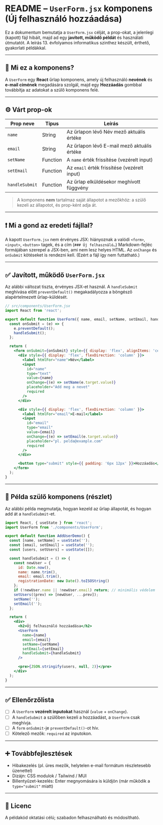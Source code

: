 
# README – `UserForm.jsx` komponens (Új felhasználó hozzáadása)

Ez a dokumentum bemutatja a `UserForm.jsx` célját, a prop-okat, a jelenlegi (kapott) fájl hibáit,
majd ad egy **javított, működő példát** és használati útmutatót. A leírás 13. évfolyamos informatikus
szinthez készült, érthető, gyakorlati példákkal.

---

## 🎯 Mi ez a komponens?
A `UserForm` egy **React** űrlap komponens, amely új felhasználó **nevének** és **e-mail címének**
megadására szolgál, majd egy **Hozzáadás** gombbal továbbítja az adatokat a szülő komponens felé.

---

## ⚙️ Várt prop-ok

| Prop neve       | Típus     | Leírás |
|-----------------|-----------|--------|
| `name`          | String    | Az űrlapon lévő Név mező aktuális értéke |
| `email`         | String    | Az űrlapon lévő E-mail mező aktuális értéke |
| `setName`       | Function  | A `name` érték frissítése (vezérelt input) |
| `setEmail`      | Function  | Az `email` érték frissítése (vezérelt input) |
| `handleSubmit`  | Function  | Az űrlap elküldésekor meghívott függvény |

> A komponens **nem** tartalmaz saját állapotot a mezőkhöz: a szülő kezeli az állapotot, és prop-ként adja át.

---

## ❗ Mi a gond az eredeti fájllal?
A kapott `UserForm.jsx` nem érvényes JSX: hiányoznak a valódi `<form>`, `<input>`, `<button>` tagek,
és a cím (`### Új felhasználó…`) Markdown-fejléc formájában szerepel a JSX-ben, ami nem lesz helyes HTML.
Az `onChange` és `onSubmit` kötéseket is rendezni kell. (Ezért a fájl így nem futtatható.)

---

## ✅ Javított, működő `UserForm.jsx`
Az alábbi változat tiszta, érvényes JSX-et használ. A `handleSubmit` meghívása előtt `preventDefault()`
megakadályozza a böngésző alapértelmezett űrlap-küldését.

```jsx
// src/components/UserForm.jsx
import React from 'react';

export default function UserForm({ name, email, setName, setEmail, handleSubmit }) {
  const onSubmit = (e) => {
    e.preventDefault();
    handleSubmit();
  };

  return (
    <form onSubmit={onSubmit} style={{ display: 'flex', alignItems: 'center', gap: 10 }}>
      <div style={{ display: 'flex', flexDirection: 'column' }}>
        <label htmlFor="name">Név</label>
        <input
          id="name"
          type="text"
          value={name}
          onChange={(e) => setName(e.target.value)}
          placeholder="Add meg a nevet"
          required
        />
      </div>

      <div style={{ display: 'flex', flexDirection: 'column' }}>
        <label htmlFor="email">E-mail</label>
        <input
          id="email"
          type="email"
          value={email}
          onChange={(e) => setEmail(e.target.value)}
          placeholder="pl. pelda@example.com"
          required
        />
      </div>

      <button type="submit" style={{ padding: '6px 12px' }}>Hozzáadás</button>
    </form>
  );
}
```

---

## 🧪 Példa szülő komponens (részlet)
Az alábbi példa megmutatja, hogyan kezeld az űrlap állapotát, és hogyan add át a `handleSubmit`-et.

```jsx
import React, { useState } from 'react';
import UserForm from './components/UserForm';

export default function AddUserDemo() {
  const [name, setName] = useState('');
  const [email, setEmail] = useState('');
  const [users, setUsers] = useState([]);

  const handleSubmit = () => {
    const newUser = {
      id: Date.now(),
      name: name.trim(),
      email: email.trim(),
      registrationDate: new Date().toISOString()
    };
    if (!newUser.name || !newUser.email) return; // minimális védelem
    setUsers((prev) => [newUser, ...prev]);
    setName('');
    setEmail('');
  };

  return (
    <div>
      <h2>Új felhasználó hozzáadása</h2>
      <UserForm
        name={name}
        email={email}
        setName={setName}
        setEmail={setEmail}
        handleSubmit={handleSubmit}
      />

      <pre>{JSON.stringify(users, null, 2)}</pre>
    </div>
  );
}
```

---

## ✅ Ellenőrzőlista
- [ ] A `UserForm` **vezérelt inputokat** használ (`value` + `onChange`).
- [ ] A `handleSubmit` a szülőben kezeli a hozzáadást, a `UserForm` csak meghívja.
- [ ] A `form` `onSubmit`-je `preventDefault()`-ot hív.
- [ ] Kötelező mezők: `required` az inputokon.

---

## ➕ Továbbfejlesztések
- Hibakezelés (pl. üres mezők, helytelen e-mail formátum részletesebb üzenettel)
- Dizájn: CSS modulok / Tailwind / MUI
- Billentyűzet-kezelés: Enter megnyomására is küldjön (már működik a `type="submit"` miatt)

---

## 📄 Licenc
A példakód oktatási célú; szabadon felhasználható és módosítható.
